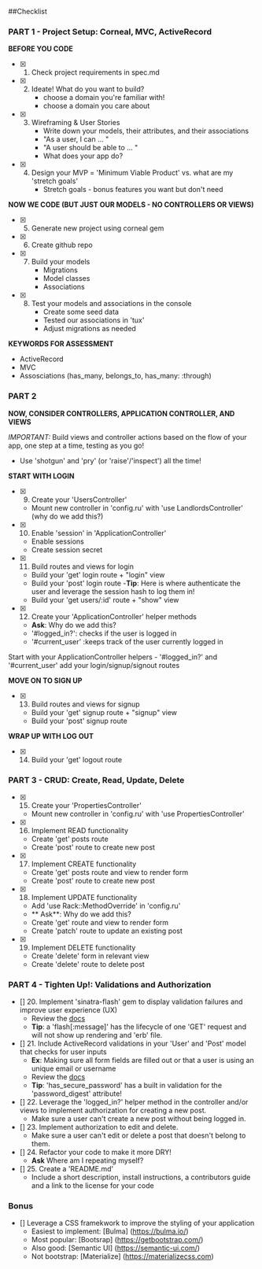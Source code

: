 ##Checklist

### PART 1 - Project Setup: Corneal, MVC, ActiveRecord

**BEFORE YOU CODE**
- [x] 1. Check project requirements in spec.md
- [x] 2. Ideate! What do you want to build?
     - choose a domain you're familiar with!
     - choose a domain you care about
- [x] 3. Wireframing & User Stories
     - Write down your models, their attributes, and their associations
     - "As a user, I can ... "
     - "A user should be able to ... "
     - What does your app do?
- [x] 4. Design your MVP = 'Minimum Viable Product' vs. what are my 'stretch goals'
     - Stretch goals - bonus features you want but don't need

**NOW WE CODE (BUT JUST OUR MODELS - NO CONTROLLERS OR VIEWS)**

- [x] 5. Generate new project using corneal gem
- [x] 6. Create github repo
- [x] 7. Build your models
     - Migrations
     - Model classes
     - Associations
- [x] 8. Test your models and associations in the console
     - Create some seed data
     - Tested our associations in 'tux'
     - Adjust migrations as needed

**KEYWORDS FOR ASSESSMENT**
- ActiveRecord
- MVC
- Assosciations (has_many, belongs_to, has_many: :through)


### PART 2

**NOW, CONSIDER CONTROLLERS, APPLICATION CONTROLLER, AND VIEWS**

*IMPORTANT:* Build views and controller actions based on the flow of your app, one step at a time, testing as you go!

- Use 'shotgun' and 'pry' (or 'raise'/'inspect') all the time!

**START WITH LOGIN**

- [x] 9. Create your 'UsersController'
   - Mount new controller in 'config.ru' with 'use LandlordsController' (why do we add this?) 

- [x] 10. Enable 'session' in 'ApplicationController'
   - Enable sessions
   - Create session secret



- [x] 11. Build routes and views for login
    - Build your 'get' login route + "login" view
    - Build your 'post' login route
         -**Tip**: Here is where authenticate the user and leverage the session hash to log them in!
    - Build your 'get users/:id' route + "show" view

- [x] 12. Create your 'ApplicationController' helper methods
   - **Ask**: Why do we add this?
   - '#logged_in?': checks if the user is logged in
   - '#current_user' :keeps track of the user currently logged in

 Start with your ApplicationController helpers - '#logged_in?' and '#current_user'
add your login/signup/signout routes 

**MOVE ON TO SIGN UP**
- [x] 13. Build routes and views for signup
    - Build your 'get' signup route + "signup" view
    - Build your 'post' signup route

**WRAP UP WITH LOG OUT**
- [x] 14. Build your 'get' logout route

### PART 3 - CRUD: Create, Read, Update, Delete

- [x] 15. Create your 'PropertiesController'
   - Mount new controller in 'config.ru' with 'use PropertiesController'
 

- [x] 16. Implement READ functionality
   - Create 'get' posts route
   - Create 'post' route to create new post

- [x] 17. Implement CREATE functionality
   - Create 'get' posts route and view to render form
   - Create 'post' route to create new post

- [x] 18. Implement UPDATE functionality
   - Add 'use Rack::MethodOverride' in 'config.ru'
   - ** Ask**: Why do we add this?
   - Create 'get' route and view to render form
   - Create 'patch' route to update an existing post

- [x] 19. Implement DELETE functionality
   - Create 'delete' form in relevant view
   - Create 'delete' route to delete post


### PART 4 - Tighten Up!: Validations and Authorization

 - [] 20. Implement 'sinatra-flash' gem to display validation failures and improve user experience (UX)
   - Review the [docs](https://github.com/SFEley/sinatra-flash)
   - **Tip**: a 'flash[:message]' has the lifecycle of one 'GET' request and will not show up rendering and 'erb' file.
 - [] 21. Include ActiveRecord validations in your 'User' and 'Post' model that checks for user inputs
   - **Ex**: Making sure all form fields are filled out or that a user is using an unique email or username
   - Review the [docs](https://guides.rubyonrails.org/active_record_validations.html)
   - **Tip**: 'has_secure_password' has a built in validation for the 'password_digest' attribute!
 - [] 22. Leverage the 'logged_in?' helper method in the controller and/or views to implement authorization for creating a new post.
   - Make sure a user can't create a new post without being logged in. 
 - [] 23. Implement authorization to edit and delete. 
   - Make sure a user can't edit or delete a post that doesn't belong to them. 
 - [] 24. Refactor your code to make it more DRY!
   - **Ask** Where am I repeating myself?
 - [] 25. Create a 'README.md'
   - Include a short description, install instructions, a contributors guide and a link to the license for your code

### Bonus

- [] Leverage a CSS framekwork to improve the styling of your application 
  - Easiest to implement: [Bulma] (https://bulma.io/)
  - Most popular: [Bootsrap] (https://getbootstrap.com/)
  - Also good: [Semantic UI] (https://semantic-ui.com/)
  - Not bootstrap: [Materialize] (https://materializecss.com)


   

